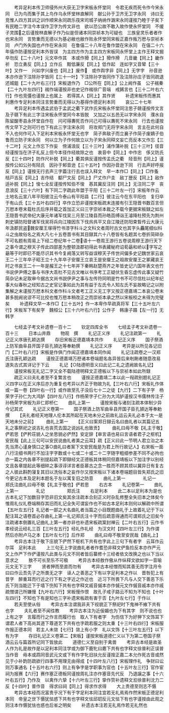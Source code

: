 <!-- { "loadSidebar": true } -->
　　考异足利本传卫师侵外州大获无卫字宋板永怀堂同　令君无疾而死令作今宋永同　已为鸟而集于其上鸟作乌永怀堂林直解同　献公孙于卫齐无卫字永同　诗曰无竞惟人四方其训之训作顺宋永同疏乐茷宋司城子纳纳作潞宋永同谨按乃睦于子矣下有民睦二字注今本误作卫字为传文非也　欲以恐公故不敢入故作使永怀堂同　不缓子灵围之后谨按林直解子作乃似是但诸本同崇祯本为可疑也　三族皇灵乐者者作也宋永同　言势重而无德以为基必敝也敝作败永怀堂同宋板正嘉作叛万厯与崇祯本同　卢门外失国也卢作在宋永同　在鲁僖二十八年在鲁作盟在宋永同　在僖二十六年僖作防谨按足利本外皆误　为主四方作为主主四方宋板同永怀堂上主作王释文掘卒勿反【二十八叶】元文卒作其　本或作猾【同上】猾作搰　几音畿【同上】畿作祈　恐立勇反【同上】立作丘　黚低廉反【同上】低作起　连如字又音辇【三十叶】又作一　兴如字兴废也【同上】废作　或作舆字非【同上】无字字　孙音逊本亦作逊下注除孙字皆同【三十一叶】下注除孙字皆同作下及注除孙庄子皆同疏退还城鉏【二十九叶右三行】宋板退作乃　□公所在【同上】公上阙作虽　公子褍秦【二十九叶左四行】褍作端谨按非也史记作褍徐广音端　戒餙言也【三十二叶右六行】作也竞彊也谨按上也属上　若得其人【同上】其作贤
　　补遗宋板传而惠其利惠作专足利本同注言势重而无得以为基得作德足利本同
　　哀公二十七年
　　考异足利本传遇孟武伯于孟武之衢下武作氏宋板永怀堂同注思子赣谨按传文言及子赣下有此三字注宋板永怀堂同今本皆脱　又加之以五邑无以字宋永同　濮水自陈留酸枣县永怀堂自作在　问可得夀死否作问己可得以夀死不宋永同　行去也谨按传文早下之则可行也下有此三字注宋永同　将攻郑门无将字宋永同　言主在此何自不入也何作可入下足利本宋板永怀堂无也字　简子奔敌子而立襄子作简子废嫡子伯鲁而立防子宋永同　何以立为子作何故立以为子宋永同释文妄亡亮反本又作忘【三十二叶】元文上作忘下作妄　傍浦浪反【三十三叶】浦作蒲补脱【三十三叶】径音经谨按当在济子礼反上但今本径作经故除之也　衷音中【同上】中作忠　侈又防氏反【三十四叶】防作尺补脱【同上】衢其俱反谨按传孟氏之衢　陉音刑【同上】谨按传公如公孙有陉氏　因孙于邾音逊【三十五叶】作因孙音逊下同　行去声好呼报反【同上】谨按无行去声三字葢注行去也误入释文　早一本作□【同上】□作蚤　桔戸吉反【同上】吉作结　酅尸文反【同上】尸丈作户圭　敌丁歴反【同上】敌作适补脱【同上】悛七全反谨按传知伯不悛　惎其冀反注同【同上】无注同二字　丧息浪反【三十六叶】有下同二字疏此年盟于平阳【三十二叶左一行】宋板年作云　土地名云宣八年平阳彼注云今泰山有平阳县【二行】彼注云今在东平阳也　复归卒于有山氏【三十五叶右四行】卒作立恐非谨按宋板疏末连接有引王隠晋书数百言但万厯本卷末载杜氏后序并载之首加正义曰三字崇祯本裁之不载今更据宋板録之如左王隠晋书武帝纪大康元年诸军伐吴三月至江陵县而孙皓靣缚诣王濬降杜预先为荆州刺史镇防阳督诸军伐吴将兵向江陵因东下伐呉呉平又自江陵还防阳束晳传云大康元年汲郡民盗魏安厘王塜得竹书漆字科斗之文科文者周时古文也其字头麤尾细似科斗之虫故俗名之焉大凡七十五卷晋书有其目録其六十八卷皆有名题其七卷折简碎杂不可名题有周易上下经二卷纪年十二卷语十一卷周王游行五卷说周穆王游行天下之事今谓之穆天子传此四部差为整顿汲郡初得此书表藏秘府诏荀朂和峤以字写之朂等于时即已不能尽识其书今复阙落又转写益误穆天子传世间偏多史记魏世家云哀王二十三年卒子昭王立十九年卒子安厘王立哀王是安厘王之祖故安厘王之冢藏哀王时之书哀王二十一年是赧王之十七年并下秦韩赵楚燕齐之年皆史记六国年表文也竹书说伊尹傅之事与书序大乖杜不见古文唯以书序考工正疑伏生昏忘虚传此事又疑竹简杂记未足取审今据古文尚书説伊尹之事与左传符同明是竹书不可尽信杜以纪年纪事大似春秋之经知古之史官记事如此为其有益于左氏令人知左氏不妄故略记之以附集解之末谨按万厯本科文者作科斗文者考工正义无工字又按正德嘉靖二本哀公卷末甚多脱阙讹谬不可比挍也惟万厯本稍改正之而崇祯本承之然以宋板校之未得为完璧矣
　　补遗释文早一本作□【三十五叶】作一本卑作早疏真将军【三十五叶左六行】宋板军下有矣字　魏桓公【三十六叶右六行】公作子　韩康子蹑【左一行】无韩字

　　七经孟子考文补遗卷一百十二
　　钦定四库全书
　　七经孟子考文补遗卷一百十三
　　日本山井鼎
　　物观　撰
　　礼记正义序
　　礼记注疏第一
　　礼记正义序唐孔颖达撰
　　存旧宋板正德嘉靖本共作
　　礼记正义序
　　国子祭酒上防军曲阜县开国子臣孔頴达等奉勅撰
　　礼记正义序
　　考异是以所见各记旧门【二叶右八行】宋板是作俱门作闻正德嘉靖本同作闻
　　礼记注疏卷之一汉郑氏注唐孔颖达疏
　　谨按正德嘉靖万厯诸本卷端题名各异皆后来剞劂者随意改易遂失古式其详记于下云
　　礼记【○陆德明音义曰此记二礼之遗阙故名礼记】
　　谨按宋板无礼记二字又全不载陆德明释文正德板以下与崇祯本如此所録
　　疏正义曰夫礼者至不复繁言也
　　谨按正德嘉靖二本以此一叚疏别题礼记正义四字以在正义序后亦为重复也考异以齐正于物故为礼【三叶右六行】宋板礼作体　或一篇一卷【四叶右一行】或作故至孔子没后七十二之徒【九行】二下有子字　杨荣字子孙仁为大鸿胪【四叶左八行】作杨荣字子仁孙为大鸿胪谨按汉书儒林传注子孙杨荣字宋板为非仁即桥仁
　　曲礼上第一
　　谨按宋板与诸刻注疏本体制少异今记其式
　　礼记正义卷第一
　　国子祭酒上防军曲阜县开国子臣孔頴达等奉勅撰
　　【夫礼者经天地理人伦本其所起在天地未分之前故礼运云夫礼必本于太一是天地未分之前】
　　曲礼上第一
　　【正义曰案郑日録云名曰曲礼者以其篇记五礼之事祭祀之说吉礼也丧荒去国之说凶礼也致贡】
　　曲礼曰毋不敬【礼主于敬】俨若思【俨矜荘貌人之坐思貌必俨然】安定辞【审言语也易曰言语者君子之枢机】安民哉【此上三句可以安民说曲礼者美之云耳】疏【正义曰此一节明人君立治之本先当肃心谨身慎口之事○曲礼曰者案下文安民哉是为君上所行故记人】右宋板一面八行注细书两行不加注字字数或十七或二十或二十二字随字粗细参差不同不必拘也亦一篇之内各章不别提起疏下即録经文正德板其体稍同但嘉靖板以下加注字以别经文且各章提起此等细碎之事谆谆详言者臣慕古之念一胜而不顾其烦以冀异日有复古之人彼此斟酌寖复其旧以洗俗本之妄作尔又按宋板以下诸本卷端题目皆失郑氏之旧今更记古本及足利本题名于左以寓复旧之防意
　　曲礼上第一　　　　礼记一　　　　郑氏注曲礼曰毋不敬【礼主于敬也】俨若思
　　右古本
　　礼记卷第一
　　曲礼上第一　　　　礼记　　　　　郑氏注
　　右足利本
　　此二本以足利本为是也古本礼记下加数目字恐非旧文矣其余注疏本合刻正义时杂乱修整全失旧本之体矣今惟周礼仪礼卷端稍存其旧而礼记全失可谓妄作也不如古本足利本则何以解疏中所谓【五叶左五行】礼记者一部之大名曲礼者当篇之小目既题曲礼于上故着礼记于下以配注耳之语卷首必存曲礼上第一礼记郑氏注十字而后疏意得通而可谓郑氏之旧矣今注疏诸本倒置礼记曲礼上第一者亦非也补遗宋板疏案封禅云【二叶右五行】云作书　孝经说云经礼三百【三叶左五行】经礼作礼经　为汉文时【四叶左三行】为作谓　然后亦附卢马之本【五叶左七行】后作郑
　　曲礼曰毋不敬至安民哉【曲礼上】
　　考异古本注于敬下庄貌下俨然下枢机下共有也字此上三句下有者字　云耳作云尔耳　足利本此
　　上三句无上字说曲礼者者作耆恐非释文俨鱼捡反本亦作严元文上作严下作俨谨按凡此类与元文不同者皆后纂修十三经者依文改换之也以下当以意求之
　　敖不可长至乐不可极
　　考异古本经敖作傲从作纵释文欲如字一音喻元文无下三字
　　贤者狎而至直而勿有
　　考异古本经憎而知其善无而字注月令曰曰作云吾先子之所畏无之字　诬人之善恶之下有以字足利本之作以　晋咎犯上有昔字　醉重耳而行近之行下有之字近之作近也　近习下所畏下凡与人交下善恶下乐氏下则当能迁下于墙下伤知下共有也字释文戚音傶本亦作傶元文作傶音戚本亦作戚疏憎谓己所嫌慢【九叶右六行】宋板慢作恨　故孔子戒子路云不知为不知也【十叶左四行】不知也下有是知也三字补遗宋板疏有害于否【九叶左七行】于作以
　　若夫至使从俗
　　考异古本注谓我非夫下视貌正下祭祀时下鬼神不飨下共有也字
　　夫礼者至不闻徃教
　　考异古本注为近佞媚也为下有其字　则不说也也上有之字　言履而行之作言而履行也　取人下有者字　为伤信下为好狎下文饰耳下谓君人者下高尚其道下尊道艺下共有也字疏若服之则太重【十三叶右四行】宋板服作报正德本同　若主人未敛【七行】敛上有小字　礼以文饰【十三叶左五行】以下有为字
　　存旧礼记正义卷第二【宋板】谨按宋板道德仁义以下为第二卷国子祭酒云云与篇首所记同下皆放此
　　道德仁义至自别于禽兽
　　考异古本经是故圣人作为礼是故作是以足利本同注学或为御下鹿牝曰麀下共有也字释文徐普利正误普当作音　毋本或鹉同音武元文或下有作字牝旧扶允反谨按正嘉二本允作死古音或然见于小补韵防疏欲行四事不用理无由得成【十四叶左八行】宋板理作礼　争财曰讼则万事通名【十五叶右六行】则上有争字是学职事为官也【十五叶左三行】官作宦　祠为报赛【六行】赛作塞正德板同谨按周礼注亦作塞音先代反　乃退譲之事【十六叶右五行】乃作及　以禽作六挚【十六叶左三行】挚作贽补遗释文涖徐普利沈力二反【十四叶】普作音　得求曰祠【同上】得求作求得
　　大上贵德至则志不慑
　　考异古本经而况富贵乎况下有于字足利本同注宜若无礼焉焉作然宋板正德足利本同　帝皇之世下慑犹怯惑下共有也字释文怯邱刧反元文怯下有也字谨按由此观之则注本作慑犹怯也惑也后省之明矣
　　补遗古本注若无礼焉作若无礼然也
